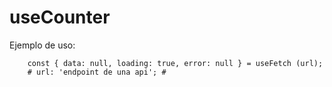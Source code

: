 # useCounter

Ejemplo de uso:
```
    const { data: null, loading: true, error: null } = useFetch (url);
    # url: 'endpoint de una api'; #
```
